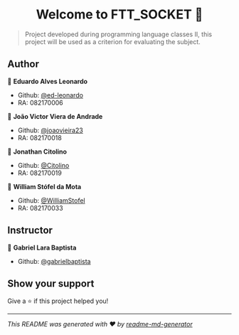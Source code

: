 <h1 align="center">Welcome to FTT_SOCKET 👋</h1>
<p>
</p>

> Project developed during programming language classes II, this project will be used as a criterion for evaluating the subject.

## Author

👤 **Eduardo Alves Leonardo**

* Github: [@ed-leonardo](https://github.com/ed-leonardo)
* RA: 082170006

👤 **João Victor Viera de Andrade**

* Github: [@joaovieira23](https://github.com/joaovieira23)
* RA: 082170018

👤 **Jonathan Citolino**

* Github: [@Citolino](https://github.com/Citolino)
* RA: 082170019

👤 **William Stófel da Mota**

* Github: [@WilliamStofel](https://github.com/WilliamStofel)
* RA: 082170033

## Instructor 

👤 **Gabriel Lara Baptista**

* Github: [@gabrielbaptista](https://github.com/gabrielbaptista)

## Show your support

Give a ⭐️ if this project helped you!

***
_This README was generated with ❤️ by [readme-md-generator](https://github.com/kefranabg/readme-md-generator)_